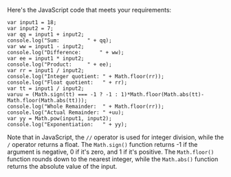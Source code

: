 Here's the JavaScript code that meets your requirements:
```
var input1 = 18;
var input2 = 7;
var qq = input1 + input2;
console.log("Sum: 		  " + qq);
var ww = input1 - input2;
console.log("Difference: 	  " + ww);
var ee = input1 * input2;
console.log("Product: 	  " + ee);
var rr = input1 / input2;
console.log("Integer quotient: " + Math.floor(rr));
console.log("Float quotient:   " + rr);
var tt = input1 / input2;
varuu = (Math.sign(tt) === -1 ? -1 : 1)*Math.floor(Math.abs(tt)-Math.floor(Math.abs(tt)));
console.log("Whole Remainder:  " + Math.floor(rr));
console.log("Actual Remainder: " +uu);
var yy = Math.pow(input1, input2);
console.log("Exponentiation:   " + yy);
```
Note that in JavaScript, the `//` operator is used for integer division, while the `/` operator returns a float. The `Math.sign()` function returns -1 if the argument is negative, 0 if it's zero, and 1 if it's positive. The `Math.floor()` function rounds down to the nearest integer, while the `Math.abs()` function returns the absolute value of the input.

